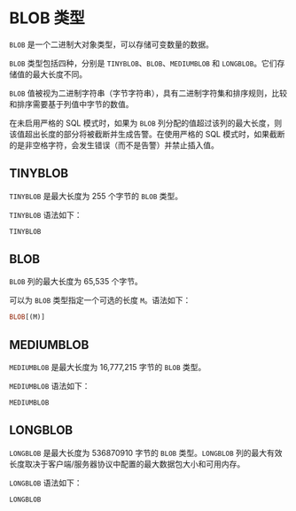 # BLOB 类型

`BLOB` 是一个二进制大对象类型，可以存储可变数量的数据。

`BLOB` 类型包括四种，分别是 `TINYBLOB`、`BLOB`、`MEDIUMBLOB` 和 `LONGBLOB`。它们存储值的最大长度不同。

`BLOB` 值被视为二进制字符串（字节字符串），具有二进制字符集和排序规则，比较和排序需要基于列值中字节的数值。

在未启用严格的 SQL 模式时，如果为 `BLOB` 列分配的值超过该列的最大长度，则该值超出长度的部分将被截断并生成告警。在使用严格的 SQL 模式时，如果截断的是非空格字符，会发生错误（而不是告警）并禁止插入值。

## TINYBLOB

`TINYBLOB` 是最大长度为 255 个字节的 `BLOB` 类型。

`TINYBLOB` 语法如下：

```sql
TINYBLOB
```

## BLOB

`BLOB` 列的最大长度为 65,535 个字节。

可以为 `BLOB` 类型指定一个可选的长度 `M`。语法如下：

```sql
BLOB[(M)]
```

## MEDIUMBLOB

`MEDIUMBLOB` 是最大长度为 16,777,215 字节的 `BLOB` 类型。

`MEDIUMBLOB` 语法如下：

```sql
MEDIUMBLOB
```

## LONGBLOB

`LONGBLOB` 是最大长度为 536870910 字节的 `BLOB` 类型。`LONGBLOB` 列的最大有效长度取决于客户端/服务器协议中配置的最大数据包大小和可用内存。

`LONGBLOB` 语法如下：

```sql
LONGBLOB
```
